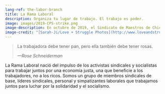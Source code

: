 ```yaml
---
lang-ref: the-labor-branch
title: La Rama Laboral
description: Organiza tu lugar de trabajo. El trabajo es poder.
image: images/2019-CPS-strike.png
image-description: En octubre de 2019, el Sindicato de Maestros de Chicago y SEIU 73 se declararon en huelga durante 15 días. La Rama Laboral apoya los piquetes locales con participación y recaudación de fondos.
image-credit: "[Sarah-Ji/Love + Struggle Photos](http://www.loveandstrugglephotos.com/)"
---
```


> La trabajadora debe tener pan, pero ella también debe tener rosas.
>
> *—Rose Schneiderman*

La Rama Laboral nació del impulso de los activistas sindicales y socialistas para trabajar juntos por una economía justa, una que beneficie a los trabajadores, no a los ricos. Somos un grupo de miembros sindicales de base, líderes sindicales, personal y simpatizantes laborales que trabajamos juntos para luchar por la solidaridad y el socialismo.
